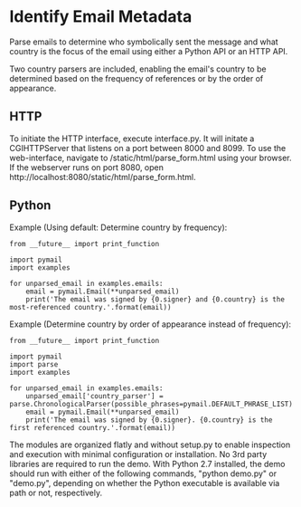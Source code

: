 Identify Email Metadata
=====

Parse emails to determine who symbolically sent the message and what country is the focus of the email using either a Python API or an HTTP API.

Two country parsers are included, enabling the email's country to be determined based on the frequency of references or by the order of appearance.

HTTP
----

To initiate the HTTP interface, execute interface.py. It will initate a CGIHTTPServer that listens on a port between 8000 and 8099. To use the web-interface, navigate to /static/html/parse_form.html using your browser. If the webserver runs on port 8080, open http://localhost:8080/static/html/parse_form.html.

Python
----


Example (Using default: Determine country by frequency):

    from __future__ import print_function

    import pymail
    import examples

    for unparsed_email in examples.emails:
        email = pymail.Email(**unparsed_email)
        print('The email was signed by {0.signer} and {0.country} is the most-referenced country.'.format(email))

Example (Determine country by order of appearance instead of frequency):

    from __future__ import print_function

    import pymail
    import parse
    import examples

    for unparsed_email in examples.emails:
        unparsed_email['country_parser'] = parse.ChronologicalParser(possible_phrases=pymail.DEFAULT_PHRASE_LIST)
        email = pymail.Email(**unparsed_email)
        print('The email was signed by {0.signer}. {0.country} is the first referenced country.'.format(email))

The modules are organized flatly and without setup.py to enable inspection and execution with minimal configuration or installation.
No 3rd party libraries are required to run the demo. With Python 2.7 installed, the demo should run with either of the following commands, "python demo.py" or "demo.py", depending
on whether the Python executable is available via path or not, respectively.
